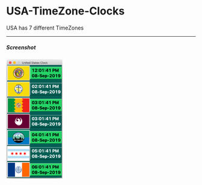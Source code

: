 # USA-TimeZone-Clocks
USA has 7 different TimeZones
___

<h5>Screenshot</h5>
<img src='Images/United_States_Clock.png' width=150>